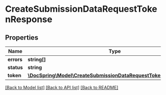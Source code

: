 # CreateSubmissionDataRequestTokenResponse

## Properties
Name | Type | Description | Notes
------------ | ------------- | ------------- | -------------
**errors** | **string[]** |  | [optional] 
**status** | **string** |  | [optional] 
**token** | [**\DocSpring\Model\CreateSubmissionDataRequestTokenResponseToken**](CreateSubmissionDataRequestTokenResponseToken.md) |  | [optional] 

[[Back to Model list]](../README.md#documentation-for-models) [[Back to API list]](../README.md#documentation-for-api-endpoints) [[Back to README]](../README.md)


